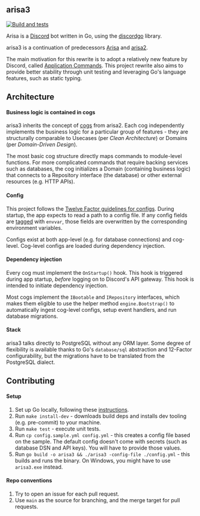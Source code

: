 ## arisa3

[![Build and tests](https://github.com/fiffu/arisa3/actions/workflows/ci.yml/badge.svg?branch=main)](https://github.com/fiffu/arisa3/actions/workflows/ci.yml)

Arisa is a [Discord](https://discordapp.com/) bot written in Go, using the
[discordgo](https://github.com/bwmarrin/discordgo) library.

arisa3 is a continuation of predecessors [Arisa](https://arisa-chan.herokuapp.com) and
[arisa2](https://github.com/fiffu/arisa2).

The main motivation for this rewrite is to adopt a relatively new feature by Discord, called
[Application Commands](https://discord.com/developers/docs/interactions/application-commands).
This project rewrite also aims to provide better stability through unit testing and
leveraging Go's language features, such as static typing.

## Architecture

#### Business logic is contained in cogs

arisa3 inherits the concept of [cogs](https://discordpy.readthedocs.io/en/latest/ext/commands/cogs.html)
from arisa2. Each cog independently implements the business logic for a particular group
of features - they are structurally comparable to Usecases (per *Clean Architecture*) or
Domains (per *Domain-Driven Design*).

The most basic cog structure directly maps commands to module-level functions. For more
complicated commands that require backing services such as databases, the cog initializes
a Domain (containing business logic) that connects to a Repository interface (the database)
or other external resources (e.g. HTTP APIs).

#### Config

This project follows the [Twelve Factor guidelines for configs](https://12factor.net/config).
During startup, the app expects to read a path to a config file. If any config fields are
[tagged](https://www.digitalocean.com/community/tutorials/how-to-use-struct-tags-in-go)
with `envvar`, those fields are overwritten by the corresponding environment variables.

Configs exist at both app-level (e.g. for database connections) and cog-level. Cog-level
configs are loaded during dependency injection.

#### Dependency injection

Every cog must implement the `OnStartup()` hook. This hook is triggered during app startup,
*before* logging on to Discord's API gateway. This hook is intended to initiate dependency
injection.

Most cogs implement the `IBootable` and `IRepository` interfaces, which makes them eligible
to use the helper method `engine.Bootstrap()` to automatically ingest cog-level configs,
setup event handlers, and run database migrations.

#### Stack

arisa3 talks directly to PostgreSQL without any ORM layer. Some degree of flexibility is
available thanks to Go's `database/sql` abstraction and 12-Factor configurability, but
the migrations have to be translated from the PostgreSQL dialect.

## Contributing

#### Setup

1. Set up Go locally, following these [instructions](https://go.dev/doc/install).
2. Run `make install-dev` - downloads build deps and installs dev tooling (e.g. pre-commit)
   to your machine.
3. Run `make test` - execute unit tests.
4. Run `cp config.sample.yml config.yml` - this creates a config file based on the sample.
   The default config doesn't come with secrets (such as database DSN and API keys). You
   will have to provide those values.
5. Run `go build -o arisa3 && ./arisa3 -config-file ./config.yml` - this builds and runs
   the binary. On Windows, you might have to use `arisa3.exe` instead.

#### Repo conventions

1. Try to open an issue for each pull request.
2. Use `main` as the source for branching, and the merge target for pull requests.

